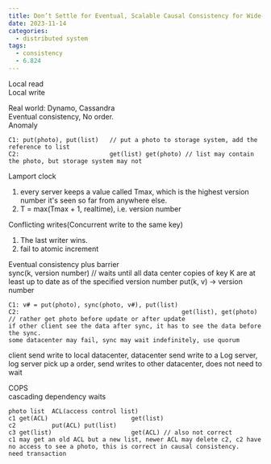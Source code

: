 ```yaml
---
title: Don’t Settle for Eventual, Scalable Causal Consistency for Wide-Area Storage with COPS
date: 2023-11-14
categories:
  - distributed system
tags:
  - consistency
  - 6.824
---
```


Local read   
Local write  

Real world: Dynamo, Cassandra  
Eventual consistency, No order.  
Anomaly  
```
C1: put(photo), put(list)   // put a photo to storage system, add the reference to list
C2:                         get(list) get(photo) // list may contain the photo, but storage system may not
```

Lamport clock  
1. every server keeps a value called Tmax, which is the highest version number it's seen so far from anywhere else.
2. T = max(Tmax + 1, realtime), i.e. version number

Conflicting writes(Concurrent write to the same key)  
1. The last writer wins. 
2. fail to atomic increment  

Eventual consistency plus barrier  
sync(k, version number) // waits until all data center copies of key K are at least up to date as of the specified version number
put(k, v) -> version number  
```
C1: v# = put(photo), sync(photo, v#), put(list)
C2:                                             get(list), get(photo) // rather get photo before update or after update  
if other client see the data after sync, it has to see the data before the sync.
some datacenter may fail, sync may wait indefinitely, use quorum
```

client send write to local datacenter, datacenter send write to a Log server, log server pick up a order, send writes to other datacenter, does not need to wait   

COPS  
cascading dependency waits  
```
photo list  ACL(access control list)
c1 get(ACL)                       get(list)
c2          put(ACL) put(list)
c3 get(list)                      get(ACL) // also not correct
c1 may get an old ACL but a new list, newer ACL may delete c2, c2 have no access to see a photo, this is correct in causal consistency. 
need transaction
```